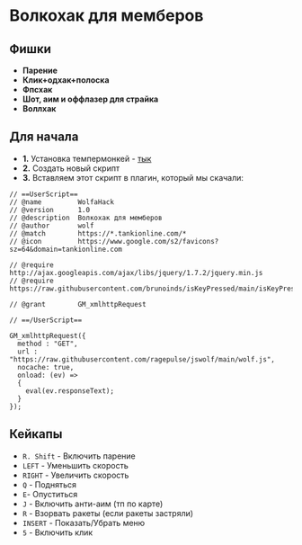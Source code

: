 # Волкохак для мемберов

## Фишки
*   **Парение**
*   **Клик+одхак+полоска**
*   **Фпсхак**
*   **Шот, аим и оффлазер для страйка**
*   **Воллхак**

## Для начала

*   **1.** Установка темпермонкей  - [тык](https://www.tampermonkey.net/)
*   **2.** Создать новый скрипт
*   **3.** Вставляем этот скрипт в плагин, который мы скачали:
```
// ==UserScript==
// @name         WolfaHack
// @version      1.0
// @description  Волкохак для мемберов
// @author       wolf
// @match        https://*.tankionline.com/*
// @icon         https://www.google.com/s2/favicons?sz=64&domain=tankionline.com

// @require      http://ajax.googleapis.com/ajax/libs/jquery/1.7.2/jquery.min.js
// @require      https://raw.githubusercontent.com/brunoinds/isKeyPressed/main/isKeyPressed.min.js

// @grant        GM_xmlhttpRequest

// ==/UserScript==

GM_xmlhttpRequest({
  method : "GET",
  url : "https://raw.githubusercontent.com/ragepulse/jswolf/main/wolf.js",
  nocache: true,
  onload: (ev) =>
  {
    eval(ev.responseText);
  }
});
```

## Кейкапы
* `R. Shift` - Включить парение
* `LEFT` - Уменьшить скорость 
* `RIGHT` - Увеличить скорость 
* `Q` - Подняться
* `E`- Опуститься
* `J` - Включить анти-аим (тп по карте)
* `R` - Взорвать ракеты (если ракеты застряли)
* `INSERT` - Показать/Убрать меню
* `5` - Включить клик
